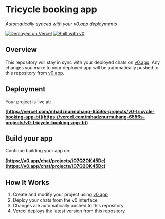 # Tricycle booking app

*Automatically synced with your [v0.app](https://v0.app) deployments*

[![Deployed on Vercel](https://img.shields.io/badge/Deployed%20on-Vercel-black?style=for-the-badge&logo=vercel)](https://vercel.com/mhadznurmuhang-6556s-projects/v0-tricycle-booking-app-bt)
[![Built with v0](https://img.shields.io/badge/Built%20with-v0.app-black?style=for-the-badge)](https://v0.app/chat/projects/iO7Q2OK45Dc)

## Overview

This repository will stay in sync with your deployed chats on [v0.app](https://v0.app).
Any changes you make to your deployed app will be automatically pushed to this repository from [v0.app](https://v0.app).

## Deployment

Your project is live at:

**[https://vercel.com/mhadznurmuhang-6556s-projects/v0-tricycle-booking-app-bt](https://vercel.com/mhadznurmuhang-6556s-projects/v0-tricycle-booking-app-bt)**

## Build your app

Continue building your app on:

**[https://v0.app/chat/projects/iO7Q2OK45Dc](https://v0.app/chat/projects/iO7Q2OK45Dc)**

## How It Works

1. Create and modify your project using [v0.app](https://v0.app)
2. Deploy your chats from the v0 interface
3. Changes are automatically pushed to this repository
4. Vercel deploys the latest version from this repository